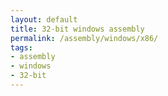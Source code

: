 ```yaml
---
layout: default
title: 32-bit windows assembly
permalink: /assembly/windows/x86/
tags:
- assembly
- windows
- 32-bit
---
```

